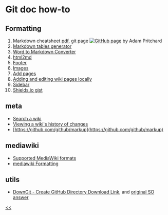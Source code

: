 # Git doc how-to

## Formatting

1. Markdown cheatsheet [pdf](https://guides.github.com/pdfs/markdown-cheatsheet-online.pdf), 
git page [![GitHub page](https://img.shields.io/github/tag/expressjs/express.svg)](https://github.com/adam-p/markdown-here/wiki/Markdown-Cheatsheet) by Adam Pritchard
2. [Markdown tables generator](http://www.tablesgenerator.com/markdown_tables)
3. [Word to Markdown Converter](http://word-to-markdown.herokuapp.com/)
4. [html2md](https://domchristie.github.io/to-markdown/) 
5. [Footer](https://help.github.com/articles/creating-a-footer/)
6. [Images](https://help.github.com/articles/adding-images-to-wikis/)
7. [Add pages](https://help.github.com/articles/adding-wiki-pages-via-the-online-interface/)
8. [Adding and editing wiki pages locally](https://help.github.com/articles/adding-and-editing-wiki-pages-locally/)
9. [Sidebar](https://help.github.com/articles/creating-a-sidebar/)
10. [Shields.io gist](https://gist.github.com/illegitimis/c227c46b9a495cc927244ab805e4358f)

## meta
- [Search a wiki](https://help.github.com/articles/searching-wikis/)
- [Viewing a wiki's history of changes](https://help.github.com/articles/viewing-a-wiki-s-history-of-changes/)
- [https://github.com/github/markup](https://github.com/github/markup)

## mediawiki
+ [Supported MediaWiki formats](https://help.github.com/articles/supported-mediawiki-formats/)
+ [mediawiki Formatting](https://www.mediawiki.org/wiki/Help:Formatting)

## utils
+ [DownGit - Create GitHub Directory Download Link](https://minhaskamal.github.io/DownGit/#/home), and [original SO answer](https://stackoverflow.com/questions/7106012/download-a-single-folder-or-directory-from-a-github-repo#18194523)


[<<](https://github.com/illegitimis/Tutorial/)

